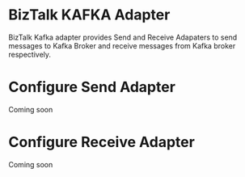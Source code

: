 # BizTalk KAFKA Adapter
BizTalk Kafka adapter provides Send and Receive Adapaters to send messages to Kafka Broker and receive messages from Kafka broker respectively.

# Configure Send Adapter
Coming soon

# Configure Receive Adapter
Coming soon


